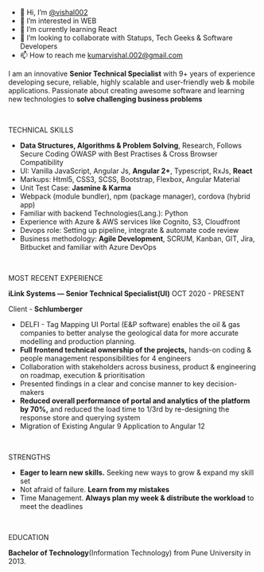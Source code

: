- 👋 Hi, I’m [@vishal002](@vishal002)
- 👀 I’m interested in WEB
- 🌱 I’m currently learning React
- 💞️ I’m looking to collaborate with Statups, Tech Geeks & Software Developers  
- 📫 How to reach me [kumarvishal.002@gmail.com](mailto:kumarvishal.002@gmail.com) 


I am an innovative <b>Senior Technical Specialist</b> with 9+ years of experience developing secure, reliable, highly scalable and user-friendly web & mobile applications.
Passionate about creating awesome software and learning new technologies to <b>solve challenging business problems</b>

<br/>

TECHNICAL SKILLS

- <b>Data Structures, Algorithms & Problem Solving</b>, Research, Follows Secure Coding OWASP with Best Practises & Cross Browser Compatibility
- UI: Vanilla JavaScript, Angular Js, <b>Angular 2+</b>, Typescript, RxJs, <b>React</b>
- Markups: Html5, CSS3, SCSS, Bootstrap, Flexbox, Angular Material 
- Unit Test Case: <b>Jasmine & Karma</b>
- Webpack (module bundler), npm (package manager), cordova (hybrid app) 
- Familiar with backend Technologies(Lang.): Python
- Experience with Azure & AWS services like Cognito, S3, Cloudfront
- Devops role: Setting up pipeline, integrate & automate code review
- Business methodology: <b>Agile Development</b>, SCRUM, Kanban, GIT, Jira, Bitbucket and familiar with Azure DevOps

<br/>
  
MOST RECENT EXPERIENCE 

<b>iLink Systems  — Senior Technical Specialist(UI)</b>         OCT 2020 - PRESENT <br/>

Client - <b>Schlumberger</b> <br/>

- DELFI - Tag Mapping UI Portal (E&P software) enables the oil & gas companies to better analyse the geological data for more accurate modelling and production planning.
- <b>Full frontend technical ownership of the projects,</b> hands-on coding & people management responsibilities for 4 engineers
- Collaboration with stakeholders across business, product & engineering on roadmap, execution & prioritisation
- Presented findings in a clear and concise manner to key decision-makers
- <b>Reduced overall performance of portal and analytics of the platform by 70%,</b> and reduced the load time to 1/3rd by re-designing the response store and querying system
- Migration of Existing Angular 9 Application to Angular 12

<br/>

STRENGTHS

- <b>Eager to learn new skills.</b> Seeking new ways to grow & expand my skill set
- Not afraid of failure. <b>Learn from my mistakes</b>
- Time Management. <b>Always plan my week & distribute the workload</b> to meet the deadlines

<br/>

EDUCATION

<b>Bachelor of Technology</b>(Information Technology) from Pune University in 2013. 

  


